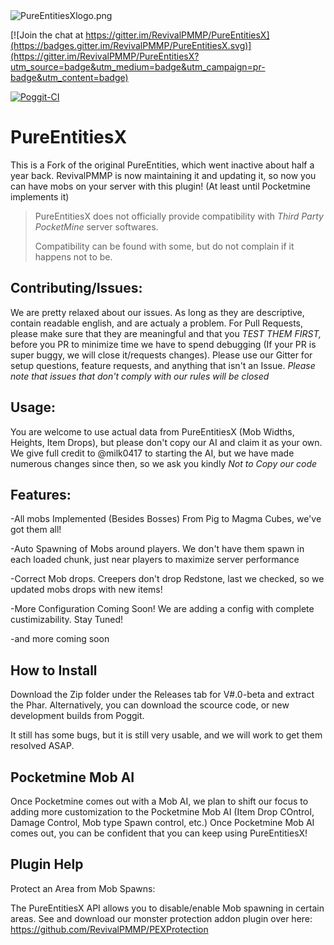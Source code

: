 <img src="https://github.com/RevivalPMMP/PureEntitiesX/blob/master/PureEntitiesXlogo.png?raw=true" alt="PureEntitiesXlogo.png"/>

[![Join the chat at https://gitter.im/RevivalPMMP/PureEntitiesX](https://badges.gitter.im/RevivalPMMP/PureEntitiesX.svg)](https://gitter.im/RevivalPMMP/PureEntitiesX?utm_source=badge&utm_medium=badge&utm_campaign=pr-badge&utm_content=badge)

[![Poggit-CI](https://poggit.pmmp.io/ci.badge/RevivalPMMP/PureEntitiesX/PureEntitiesX)](https://poggit.pmmp.io/ci/RevivalPMMP/PureEntitiesX/PureEntitiesX)

# PureEntitiesX

This is a Fork of the original PureEntities, which went inactive about half a year back. RevivalPMMP is now maintaining it and updating it, so now you can have mobs on your server with this plugin! (At least until Pocketmine implements it)

> PureEntitiesX does not officially provide compatibility with _Third Party PocketMine_ server softwares.
>
> Compatibility can be found with some, but do not complain if it happens not to be.

## Contributing/Issues:

We are pretty relaxed about our issues. As long as they are descriptive, contain readable english, and are actualy a problem. For Pull Requests, please make sure that they are meaningful and that you _*TEST THEM FIRST,*_ before you PR to minimize time we have to spend debugging (If your PR is super buggy, we will close it/requests changes). Please use our Gitter for setup questions, feature requests, and anything that isn't an Issue. _*Please note that issues that don't comply with our rules will be closed*_ 

## Usage:

You are welcome to use actual data from PureEntitiesX (Mob Widths, Heights, Item Drops), but please don't copy our AI and claim it as your own. We give full credit to @milk0417 to starting the AI, but we have made numerous changes since then, so we ask you kindly _*Not to Copy our code*_

## Features:

-All mobs Implemented (Besides Bosses) From Pig to Magma Cubes, we've got them all! 

-Auto Spawning of Mobs around players. We don't have them spawn in each loaded chunk, just near players to maximize server performance

-Correct Mob drops. Creepers don't drop Redstone, last we checked, so we updated mobs drops with new items!

-More Configuration Coming Soon! We are adding a config with complete custimizability. Stay Tuned!


-and more coming soon

## How to Install

Download the Zip folder under the Releases tab for V#.0-beta and extract the Phar. Alternatively, you can download the scource code, or new development builds from Poggit.

It still has some bugs, but it is still very usable, and we will work to get them resolved ASAP. 

## Pocketmine Mob AI

Once Pocketmine comes out with a Mob AI, we plan to shift our focus to adding more customization to the Pocketmine Mob AI (Item Drop COntrol, Damage Control, Mob type Spawn control, etc.) Once Pocketmine Mob AI comes out, you can be confident that you can keep using PureEntitiesX!

## Plugin Help

Protect an Area from Mob Spawns:

The PureEntitiesX API allows you to disable/enable Mob spawning in certain areas. See and download our monster protection addon plugin over here: https://github.com/RevivalPMMP/PEXProtection



